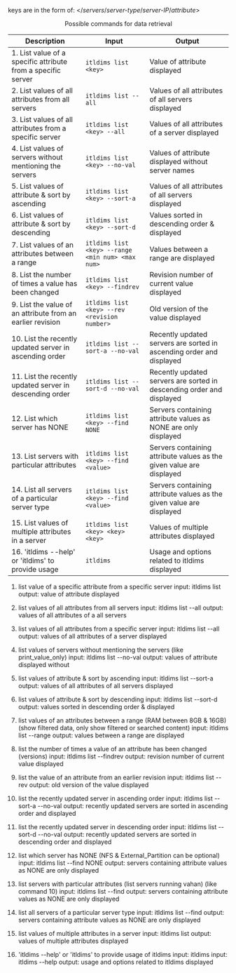 keys are in the form of: </*servers*/*server-type*/*server-IP*/*attribute*>


<center>Possible commands for data retrieval</center>

| Description                                                 | Input                                    | Output                                         |
|----------------------------------------------------------|------------------------------------------|-------------------------------------------------|
| 1. List value of a specific attribute from a specific server | `itldims list <key>`                      | Value of attribute displayed                   |
| 2. List values of all attributes from all servers         | `itldims list --all`                     | Values of all attributes of all servers displayed   |
| 3. List values of all attributes from a specific server    | `itldims list <key> --all`                | Values of all attributes of a server displayed       |
| 4. List values of servers without mentioning the servers  | `itldims list <key> --no-val`            | Values of attribute displayed without server names   |
| 5. List values of attribute & sort by ascending           | `itldims list <key> --sort-a`            | Values of all attributes of all servers displayed   |
| 6. List values of attribute & sort by descending          | `itldims list <key> --sort-d`            | Values sorted in descending order & displayed         |
| 7. List values of an attributes between a range           | `itldims list <key> --range <min num> <max num>` | Values between a range are displayed                   |
| 8. List the number of times a value has been changed      | `itldims list <key> --findrev`           | Revision number of current value displayed             |
| 9. List the value of an attribute from an earlier revision | `itldims list <key> --rev <revision number>` | Old version of the value displayed                   |
| 10. List the recently updated server in ascending order  | `itldims list --sort-a --no-val`        | Recently updated servers are sorted in ascending order and displayed |
| 11. List the recently updated server in descending order | `itldims list --sort-d --no-val`        | Recently updated servers are sorted in descending order and displayed |
| 12. List which server has NONE                           | `itldims list <key> --find NONE`        | Servers containing attribute values as NONE are only displayed |
| 13. List servers with particular attributes              | `itldims list <key> --find <value>`     | Servers containing attribute values as the given value are displayed |
| 14. List all servers of a particular server type          | `itldims list <key> --find <value>`     | Servers containing attribute values as the given value are displayed |
| 15. List values of multiple attributes in a server        | `itldims list <key> <key> <key>`        | Values of multiple attributes displayed             |
| 16. 'itldims --help' or 'itldims' to provide usage        | `itldims`                               | Usage and options related to itldims displayed    |


1. list value of a specific attribute from a specific server
input: itldims list <key>
output: value of attribute displayed

2. list values of all attributes from all servers
input: itldims list --all
output: values of all attributes of a all servers

3. list values of all attributes from a specific server
input: itldims list <key> --all
output: values of all attributes of a server displayed

4. list values of servers without mentioning the servers (like print_value_only)
input: itldims list <key> --no-val
output: values of attribute displayed without 

5. list values of attribute & sort by ascending
input: itldims list <key> --sort-a
output: values of all attributes of all servers displayed

6. list values of attribute & sort by descending
input: itldims list <key> --sort-d
output: values sorted in descending order & displayed

7. list values of an attributes between a range (RAM between 8GB & 16GB) (show filtered data, only show filtered or searched content)
input: itldims list <key> --range <min num> <max num>
output: values between a range are displayed

8. list the number of times a value of an attribute has been changed (versions)
input: itldims list <key> --findrev
output: revision number of current value displayed

9. list the value of an attribute from an earlier revision
input: itldims list <key> --rev <revision number>
output: old version of the value displayed

10. list the recently updated server in ascending order
input: itldims list --sort-a --no-val
output: recently updated servers are sorted in ascending order and displayed

11. list the recently updated server in descending order
input: itldims list --sort-d --no-val
output: recently updated servers are sorted in descending order and displayed

12. list which server has NONE (NFS & External_Partition can be optional)
input: itldims list <key> --find NONE
output: servers containing attribute values as NONE are only displayed

13. list servers with particular attributes (list servers running vahan) (like command 10)
input: itldims list <key> --find <value>
output: servers containing attribute values as NONE are only displayed

14. list all servers of a particular server type 
input: itldims list <key> --find <value>
output: servers containing attribute values as NONE are only displayed

15. list values of multiple attributes in a server
input: itldims list <key> <key> <key>
output: values of multiple attributes displayed

16. 'itldims --help' or 'itldims' to provide usage of itldims
input: itldims
input: itldims --help 
output: usage and options related to itldims displayed
